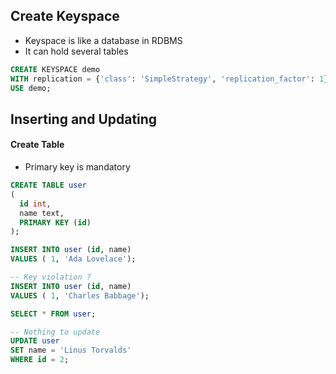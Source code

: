 ## Create Keyspace

* Keyspace is like a database in RDBMS
* It can hold several tables

```sql
CREATE KEYSPACE demo
WITH replication = {'class': 'SimpleStrategy', 'replication_factor': 1};
USE demo;
```

## Inserting and Updating

#### Create Table

* Primary key is mandatory

```sql
CREATE TABLE user
(
  id int,
  name text,
  PRIMARY KEY (id)
);
```

```sql
INSERT INTO user (id, name)
VALUES ( 1, 'Ada Lovelace');

-- Key violation ?
INSERT INTO user (id, name)
VALUES ( 1, 'Charles Babbage');

SELECT * FROM user;

-- Nothing to update
UPDATE user
SET name = 'Linus Torvalds'
WHERE id = 2;
```
